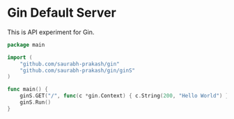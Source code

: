 # Gin Default Server

This is API experiment for Gin.

```go
package main

import (
	"github.com/saurabh-prakash/gin"
	"github.com/saurabh-prakash/gin/ginS"
)

func main() {
	ginS.GET("/", func(c *gin.Context) { c.String(200, "Hello World") })
	ginS.Run()
}
```
